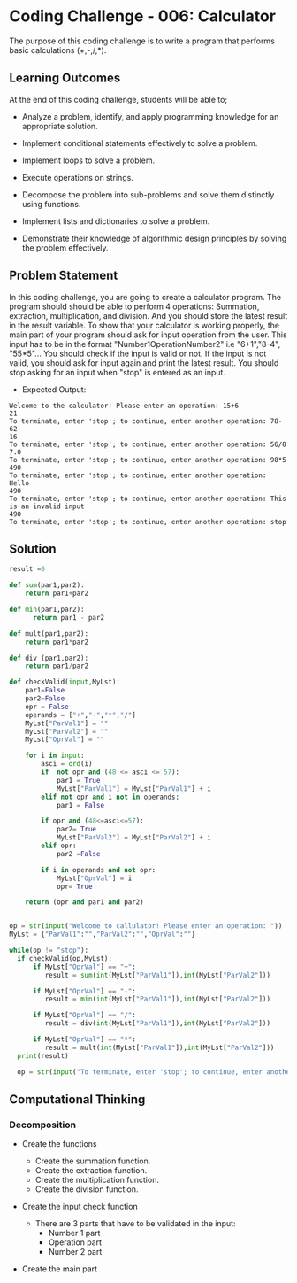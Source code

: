 # Coding Challenge - 006: Calculator

The purpose of this coding challenge is to write a program that performs basic calculations (+,-,/,*).

## Learning Outcomes

At the end of this coding challenge, students will be able to;

- Analyze a problem, identify, and apply programming knowledge for an appropriate solution.

- Implement conditional statements effectively to solve a problem.

- Implement loops to solve a problem.

- Execute operations on strings.

- Decompose the problem into sub-problems and solve them distinctly using functions.

- Implement lists and dictionaries to solve a problem.

- Demonstrate their knowledge of algorithmic design principles by solving the problem effectively.

## Problem Statement

In this coding challenge, you are going to create a calculator program. The program should should be able to perform 4 operations: Summation, extraction, multiplication, and division. And you should store the latest result in the result variable. To show that your calculator is working properly, the main part of your program should ask for input operation from the user. This input has to be in the format "Number1OperationNumber2" i.e "6+1","8-4", "55*5"... You should check if the input is valid or not. If the input is not valid, you should ask for input again and print the latest result. You should stop asking for an input when "stop" is entered as an input.

- Expected Output:

```text
Welcome to the calculator! Please enter an operation: 15+6
21
To terminate, enter 'stop'; to continue, enter another operation: 78-62
16
To terminate, enter 'stop'; to continue, enter another operation: 56/8
7.0
To terminate, enter 'stop'; to continue, enter another operation: 98*5
490
To terminate, enter 'stop'; to continue, enter another operation: Hello
490
To terminate, enter 'stop'; to continue, enter another operation: This is an invalid input
490
To terminate, enter 'stop'; to continue, enter another operation: stop
```

## Solution

```python
result =0

def sum(par1,par2):
    return par1+par2

def min(par1,par2):
      return par1 - par2

def mult(par1,par2):
    return par1*par2

def div (par1,par2):
    return par1/par2

def checkValid(input,MyLst):
    par1=False 
    par2=False 
    opr = False
    operands = ["+","-","*","/"]
    MyLst["ParVal1"] = ""
    MyLst["ParVal2"] = ""
    MyLst["OprVal"] = ""

    for i in input:
        asci = ord(i)
        if  not opr and (48 <= asci <= 57):
            par1 = True
            MyLst["ParVal1"] = MyLst["ParVal1"] + i
        elif not opr and i not in operands:
            par1 = False

        if opr and (48<=asci<=57):
            par2= True
            MyLst["ParVal2"] = MyLst["ParVal2"] + i
        elif opr:
            par2 =False

        if i in operands and not opr:
            MyLst["OprVal"] = i
            opr= True

    return (opr and par1 and par2)


op = str(input("Welcome to callulator! Please enter an operation: "))
MyLst = {"ParVal1":"","ParVal2":"","OprVal":""}

while(op != "stop"):
  if checkValid(op,MyLst):
      if MyLst["OprVal"] == "+":
         result = sum(int(MyLst["ParVal1"]),int(MyLst["ParVal2"]))

      if MyLst["OprVal"] == "-":
         result = min(int(MyLst["ParVal1"]),int(MyLst["ParVal2"]))

      if MyLst["OprVal"] == "/":
         result = div(int(MyLst["ParVal1"]),int(MyLst["ParVal2"]))

      if MyLst["OprVal"] == "*":
         result = mult(int(MyLst["ParVal1"]),int(MyLst["ParVal2"]))
  print(result)  

  op = str(input("To terminate, enter 'stop'; to continue, enter another operation: "))
```

## Computational Thinking

### Decomposition

- Create the functions
  - Create the summation function.
  - Create the extraction function.
  - Create the multiplication function.
  - Create the division function.

- Create the input check function
  - There are 3 parts that have to be validated in the input:
    - Number 1 part
    - Operation part
    - Number 2 part

- Create the main part

